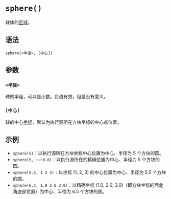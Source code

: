 # `sphere()`

球体的[区域](../zh.md)。

## 语法

`sphere(<半径>, [中心])`

## 参数

### `<半径>`

球的半径，可以是小数。负值有效，但是没有意义。

### `[中心]`

球的中心[坐标](../../pos/zh.md)，默认为执行源所在方块坐标的中心点位置。

## 示例

- `sphere(5)`：以执行源所在方块坐标中心位置为中心、半径为 5 个方块的圆。
- `sphere(5, ~~~0.0)`：以执行源所在的精确位置为中心、半径为 5 个方块的圆。
- `sphere(5.5, 1 2 3)`：以坐标 (1, 2, 3) 的中心位置为中心、半径为 5.5 个方块的圆。
- `sphere(6.5, 1.0 2.0 3.0)`：以精确坐标 (1.0, 2.0, 3.0)（即方块坐标的西北角底部位置）为中心、半径为 6.5 个方块的圆。